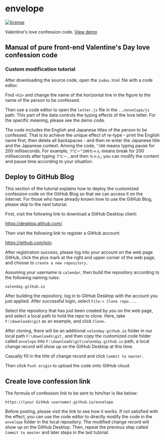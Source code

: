 # envelope

[![license](https://img.shields.io/github/license/george-chou/envelope.svg)](https://github.com/george-chou/envelope/blob/master/LICENSE)
<!--[![Github All Releases](https://img.shields.io/github/downloads/george-chou/envelope/total.svg)](https://github.com/george-chou/envelope/releases)
[![GitHub release](https://img.shields.io/github/release/george-chou/envelope.svg)](https://github.com/george-chou/envelope/releases/latest)-->

Valentine's love confession code. [View demo](https://george-chou.github.io/envelope)

## Manual of pure front-end Valentine's Day love confession code

### Custom modification tutorial

After downloading the source code, open the `index.html` file with a code editor.

Find `<h2>` and change the name of the horizontal line in the figure to the name of the person to be confessed.

Then use a code editor to open the `letter.js` file in the `../envelope/js` path. This part of the data controls the typing effects of the love letter. For the specific meaning, please see the demo code.

The code includes the English and Japanese titles of the person to be confessed. That is to achieve the unique effect of re-type - print the English name first, then delete all backspaces - and then re-enter the Japanese title and the Japanese context. Among the code, `^200` means typing pause for 200 milliseconds. For example, `アビー^200ちゃん` means break for 200 milliseconds after typing `アビー,` and then `ちゃん`; you can modify the content and pause time according to your situation.

## Deploy to GitHub Blog

This section of the tutorial explains how to deploy the customized confession code on the GitHub Blog so that we can access it on the Internet. For those who have already known how to use the GitHub Blog, please skip to the next tutorial.

First, visit the following link to download a GitHub Desktop client:

<https://desktop.github.com/>.

Then visit the following link to register a GitHub account:

<https://github.com/join>.

After registration success, please log into your account on the web page GitHub, click the plus mark at the right and upper corner of the web page, and choose to `create a new repository.`

Assuming your username is `calendar`, then build the repository according to the following naming rules:

`valenday.github.io`

After building the repository, log in to GitHub Desktop with the account you just applied. After successful login, select `File-> Clone repo...`.

Select the repository that has just been created by you on the web page, and select a local path to hold the repo to clone. Here, take `F:\downloads\git` as an example, and click `Clone.`

After cloning, there will be an additional `valenday.github.io` folder in our local path `F:\downloads\git,` and then copy the customized code folder called `envelope` into `F:\downloads\git\valenday.github.io` path, a local change record will show up on the GitHub Desktop at this time.

Casually fill in the title of change record and click `Commit to master.`

Then click `Push origin` to upload the code onto GitHub cloud.

## Create love confession link

The formula of confession link to be sent to him/her is like below:

`https://(your GitHub username).github.io/envelope`

Before posting, please visit the link to see how it works. If not satisfied with the effect, you can use the code editor to directly modify the code in the `envelope` folder in the local repository. The modified change record will show up on the GitHub Desktop. Then, repeat the previous step called `Commit to master` and later steps in the last tutorial.